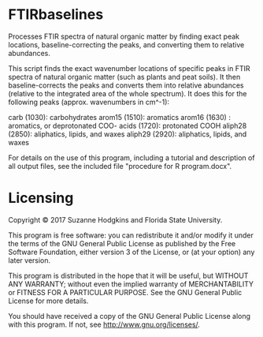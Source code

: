 # FTIRbaselines
Processes FTIR spectra of natural organic matter by finding exact peak locations, baseline-correcting the peaks, and converting them to relative abundances.

This script finds the exact wavenumber locations of specific peaks in FTIR spectra of natural organic matter (such as plants and peat soils). It then baseline-corrects the peaks and converts them into relative abundances (relative to the integrated area of the whole spectrum). It does this for the following peaks (approx. wavenumbers in cm^-1):

carb (1030): carbohydrates
arom15 (1510): aromatics
arom16 (1630) : aromatics, or deprotonated COO-
acids (1720): protonated COOH
aliph28 (2850): aliphatics, lipids, and waxes
aliph29 (2920): aliphatics, lipids, and waxes

For details on the use of this program, including a tutorial and description of all output files, see the included file "procedure for R program.docx".

# Licensing
Copyright © 2017 Suzanne Hodgkins and Florida State University.

This program is free software: you can redistribute it and/or modify it under the terms of the GNU General Public License as published by the Free Software Foundation, either version 3 of the License, or (at your option) any later version.

This program is distributed in the hope that it will be useful, but WITHOUT ANY WARRANTY; without even the implied warranty of MERCHANTABILITY or FITNESS FOR A PARTICULAR PURPOSE.  See the GNU General Public License for more details.

You should have received a copy of the GNU General Public License along with this program.  If not, see <http://www.gnu.org/licenses/>.
